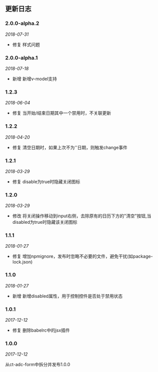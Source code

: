 ## 更新日志

### 2.0.0-alpha.2

*2018-07-31*

- 修复 样式问题

### 2.0.0-alpha.1

*2018-07-18*

- 新增 新增v-model支持

### 1.2.3

*2018-06-04*

- 修复 当开始/结束日期其中一个禁用时，不关联更新

### 1.2.2

*2018-04-20*

- 修复 清空日期时，如果上次不为''日期，则触发change事件

### 1.2.1

*2018-03-29*

- 修复 disable为true时隐藏关闭图标

### 1.2.0

*2018-03-29*

- 修改 将关闭操作移动到input右侧，去除原有的日历下方的"清空"按钮,当disabled为true时隐藏该关闭图标

### 1.1.1

*2018-01-27*

- 修复 增加npmignore，发布时忽略不必要的文件，避免干扰(如package-lock.json)

### 1.1.0

*2018-01-27*

- 新增 新增disabled属性，用于控制控件是否处于禁用状态

### 1.0.1

*2017-12-12*

- 修复 删除babelrc中的jsx插件

### 1.0.0

*2017-12-12*

从ct-adc-form中拆分并发布1.0.0